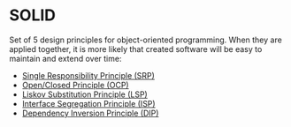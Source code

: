 # SOLID

Set of 5 design principles for object-oriented programming. When they are applied together, it is more likely that
created software will be easy to maintain and extend over time:

- [Single Responsibility Principle (SRP)](singleresponsibility/README.md)
- [Open/Closed Principle (OCP)](openclosed/README.md)
- [Liskov Substitution Principle (LSP)](liskovsubstitution/README.md)
- [Interface Segregation Principle (ISP)](interfacesegregation/README.md)
- [Dependency Inversion Principle (DIP)](dependencyinversion/README.md)

